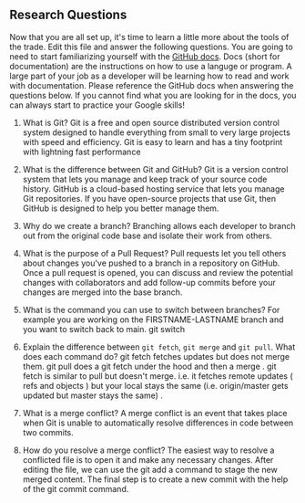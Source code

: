 ## Research Questions 

Now that you are all set up, it's time to learn a little more about the tools of the trade. Edit this file and answer the following questions. You are going to need to start familiarizing yourself with the [GitHub docs](https://docs.github.com/en). Docs (short for documentation) are the instructions on how to use a languge or program. A large part of your job as a developer will be learning how to read and work with documentation. Please reference the GitHub docs when answering the questions below. If you cannot find what you are looking for in the docs, you can always start to practice your Google skills!

1. What is Git?
Git is a free and open source distributed version control system designed to handle everything from small to very large projects with speed and efficiency. Git is easy to learn and has a tiny footprint with lightning fast performance

2. What is the difference between Git and GitHub?
Git is a version control system that lets you manage and keep track of your source code history. GitHub is a cloud-based hosting service that lets you manage Git repositories. If you have open-source projects that use Git, then GitHub is designed to help you better manage them.


3. Why do we create a branch?
Branching allows each developer to branch out from the original code base and isolate their work from others.

4. What is the purpose of a Pull Request?
Pull requests let you tell others about changes you've pushed to a branch in a repository on GitHub. Once a pull request is opened, you can discuss and review the potential changes with collaborators and add follow-up commits before your changes are merged into the base branch.

5. What is the command you can use to switch between branches? For example you are working on the FIRSTNAME-LASTNAME branch and you want to switch back to main.
git switch

6. Explain the difference between `git fetch`, `git merge` and `git pull`. What does each command do?
git fetch fetches updates but does not merge them. git pull does a git fetch under the hood and then a merge . git fetch is similar to pull but doesn't merge. i.e. it fetches remote updates ( refs and objects ) but your local stays the same (i.e. origin/master gets updated but master stays the same) .


7. What is a merge conflict?
A merge conflict is an event that takes place when Git is unable to automatically resolve differences in code between two commits.

8. How do you resolve a merge conflict?
The easiest way to resolve a conflicted file is to open it and make any necessary changes.
After editing the file, we can use the git add a command to stage the new merged content.
The final step is to create a new commit with the help of the git commit command.

